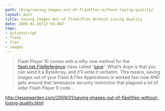 ```yaml
---
path: /blog/saving-images-out-of-flashflex-without-losing-quality/
layout: post
title: Saving Images Out of Flash/Flex Without Losing Quality
date: 2009-01-26T13:54:40Z
tags:
- actionscript
- flash
- flex
- images
---
```


<blockquote>Flash Player 10 comes with a nifty new method for the <a href="http://help.adobe.com/en_US/AS3LCR/Flash_10.0/flash/net/FileReference.html">flash.net.FileReference</a> class called “<a href="http://help.adobe.com/en_US/AS3LCR/Flash_10.0/flash/net/FileReference.html#save%28%29">save</a>“. What’s dope is that you can send it a ByteArray, and it’ll write it verbatim. This means, saving images out of your Flash &amp; Flex Applications is wicked fast now AND gets around that lamesauce security restriction that plagued a lot of older Flash Player 9 code...</blockquote>
<a href="http://jessewarden.com/2009/01/saving-images-out-of-flashflex-without-losing-quality.html" target="_blank">http://jessewarden.com/2009/01/saving-images-out-of-flashflex-without-losing-quality.html</a>